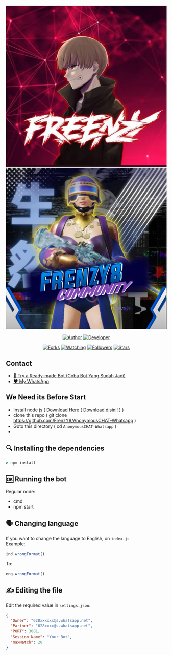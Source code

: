 <p align="center">
<img src="./screenshot/ss.jpg"/>
<a align="center">
<img src="./screenshot/20210407_163648.jpg"/>
<p align="center">
<!-- <h1>ANONYMOUS CHAT BOT</h1> -->
</p>
<p align="center">
<a href="https://github.com/FrenzYSG"><img title="Author" src="https://img.shields.io/badge/Author-FrenzYSG-red.svg?style=for-the-badge&logo=github"></a>
<a
<a href="https://github.com/MRHRTZ"><img title="Developer" src="https://img.shields.io/badge/Developer-MRHRTZ-red.svg?style=for-the-badge&logo=github"></a>
</p>
<p align="center">
<a href="https://github.com/MRHRTZ/Anon-Chat/network/members"><img title="Forks" src="https://img.shields.io/github/forks/MRHRTZ/Anon-Chat?color=red&style=flat-square"></a>
<a href="https://github.com/MRHRTZ/Anon-Chat/watchers"><img title="Watching" src="https://img.shields.io/github/watchers/MRHRTZ/Anon-Chat?label=Watchers&color=blue&style=flat-square"></a>
<a href="https://github.com/MRHRTZ/Anon-Chat"><img title="Followers" src="https://img.shields.io/github/followers/MRHRTZ?color=blue&style=flat-square"></a>
<a href="https://github.com/MRHRTZ/Anon-Chat/stargazers/"><img title="Stars" src="https://img.shields.io/github/stars/MRHRTZ/Anon-Chat?color=red&style=flat-square"></a>
</p>

## Contact
- [🤖 Try a Ready-made Bot (Coba Bot Yang Sudah Jadi)](http://wa.me/6283871151084?text=!start)
- [❤️ My WhatsApp](wa.me6285283200715)
## We Need its Before Start

- Install node js ( <a href="https://nodejs.org/en/download/">Download Here ( Download disini! )</a> )
- clone this repo ( git clone https://github.com/FrenzY8/AnonymousCHAT-Whatsapp )
- Goto this directory ( cd ``AnonymousCHAT-Whatsapp`` )
- 
## 🔍 Installing the dependencies
```cmd
> npm install
```

## 🆗 Running the bot
Regular node:
- cmd
- npm start

## 🗣️ Changing language
If you want to change the language to English, on `index.js`   
Example:
```js
ind.wrongFormat()
```
To:
```js
eng.wrongFormat()
```

## ✍️ Editing the file
Edit the required value in `settings.json`.
```json
{
  "Owner": "628xxxxxx@s.whatsapp.net",
  "Partner": "628xxxx@s.whatsapp.net",  
  "PORT": 3001,
  "Session_Name": "Your_Bot",
  "maxMatch": 20
}
